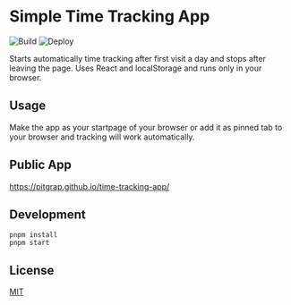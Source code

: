 # Simple Time Tracking App

![Build](https://github.com/pitgrap/time-tracking-app/actions/workflows/build.yml/badge.svg?branch=main)
![Deploy](https://github.com/pitgrap/time-tracking-app/actions/workflows/deploy.yml/badge.svg)

Starts automatically time tracking after first visit a day and stops after leaving the page.
Uses React and localStorage and runs only in your browser.

## Usage

Make the app as your startpage of your browser or add it as pinned tab to your browser and tracking will work automatically. 

## Public App

https://pitgrap.github.io/time-tracking-app/

## Development 

```
pnpm install
pnpm start
```

## License

[MIT](LICENSE)

